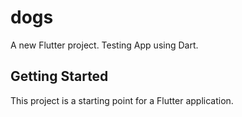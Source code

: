 # dogs

A new Flutter project. Testing App using Dart.

## Getting Started

This project is a starting point for a Flutter application.


